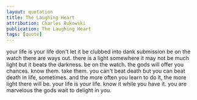 ```yaml
---
layout: quotation
title: The Laughing Heart
attribution: Charles Bukowski
publication: The Laughing Heart
tags: [quote]
---
```


  your life is your life
  don't let it be clubbed into dank submission
  be on the watch
  there are ways out.
  there is a light somewhere
  it may not be much light but
  it beats the darkness.
  be on the watch.
  the gods will offer you chances.
  know them.
  take them.
  you can't beat death but
  you can beat death in life, sometimes.
  and the more often you learn to do it,
  the more light there will be.
  your life is your life.
  know it while you have it.
  you are marvelous
  the gods wait to delight
  in you.
